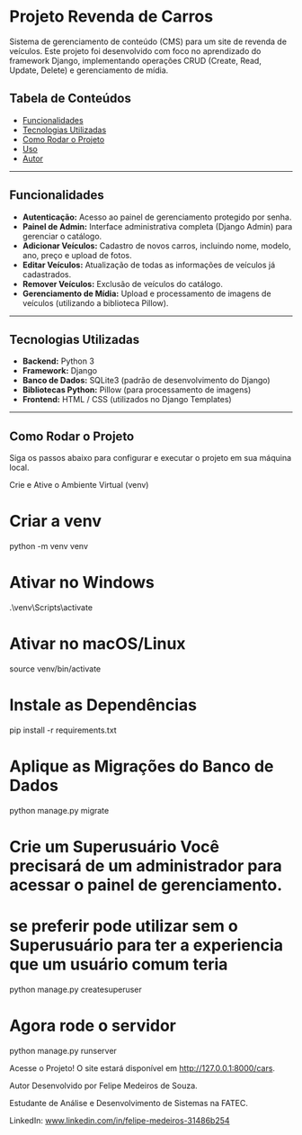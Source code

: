 # Projeto Revenda de Carros

Sistema de gerenciamento de conteúdo (CMS) para um site de revenda de veículos. Este projeto foi desenvolvido com foco no aprendizado do framework Django, implementando operações CRUD (Create, Read, Update, Delete) e gerenciamento de mídia.

## Tabela de Conteúdos
* [Funcionalidades](#funcionalidades)
* [Tecnologias Utilizadas](#tecnologias-utilizadas)
* [Como Rodar o Projeto](#como-rodar-o-projeto)
* [Uso](#uso)
* [Autor](#autor)

---

## Funcionalidades
*  **Autenticação:** Acesso ao painel de gerenciamento protegido por senha.
*  **Painel de Admin:** Interface administrativa completa (Django Admin) para gerenciar o catálogo.
*  **Adicionar Veículos:** Cadastro de novos carros, incluindo nome, modelo, ano, preço e upload de fotos.
*  **Editar Veículos:** Atualização de todas as informações de veículos já cadastrados.
*  **Remover Veículos:** Exclusão de veículos do catálogo.
*  **Gerenciamento de Mídia:** Upload e processamento de imagens de veículos (utilizando a biblioteca Pillow).

---

## Tecnologias Utilizadas
* **Backend:** Python 3
* **Framework:** Django
* **Banco de Dados:** SQLite3 (padrão de desenvolvimento do Django)
* **Bibliotecas Python:** Pillow (para processamento de imagens)
* **Frontend:** HTML / CSS (utilizados no Django Templates)

---

## Como Rodar o Projeto

Siga os passos abaixo para configurar e executar o projeto em sua máquina local.


Crie e Ative o Ambiente Virtual (venv)
# Criar a venv
python -m venv venv

# Ativar no Windows
.\venv\Scripts\activate

# Ativar no macOS/Linux
source venv/bin/activate

# Instale as Dependências
pip install -r requirements.txt

# Aplique as Migrações do Banco de Dados
python manage.py migrate


# Crie um Superusuário Você precisará de um administrador para acessar o painel de gerenciamento.
# se preferir pode utilizar sem o Superusuário para ter a experiencia que um usuário comum teria 
python manage.py createsuperuser

# Agora rode o servidor
python manage.py runserver

Acesse o Projeto! O site estará disponível em http://127.0.0.1:8000/cars.

Autor
Desenvolvido por Felipe Medeiros de Souza.

Estudante de Análise e Desenvolvimento de Sistemas na FATEC.

LinkedIn: www.linkedin.com/in/felipe-medeiros-31486b254